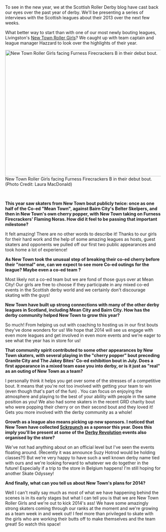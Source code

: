 <html><body><p>To see in the new year, we at the Scottish Roller Derby blog have cast back our eyes over the past year of derby. We'll be presenting a series of interviews with the Scottish leagues about their 2013 over the next few weeks.

What better way to start than with one of our most newly bouting leagues, Livingston's <a href="http://newtownrollergirls.tumblr.com/">New Town Roller Girls</a>? We caught up with team captain and league manager Hazzard to look over the highlights of their year.

<a href="http://scottishrollerderbyblog.com/2014/01/img_0129-2-copy.jpg"><img class="size-large wp-image-3142" alt="New Town Roller Girls facing Furness Firecrackers B in their debut bout." src="http://scottishrollerderbyblog.com/2014/01/img_0129-2-copy.jpg?w=614" width="614" height="409"></a> New Town Roller Girls facing Furness Firecrackers B in their debut bout. (Photo Credit: Laura MacDonald)

 

<strong>This year saw skaters from New Town bout publicly twice: once as one half of the Co-ed "Mean Town", against Bairn City's Belter Skelpers, and then in New Town's own cherry popper, with New Town taking on Furness Firecrackers' Flaming Noras. How did it feel to be passing that important milestone?</strong>

It felt amazing! There are no other words to describe it! Thanks to our girls for their hard work and the help of some amazing leagues as hosts, guest skaters and opponents we pulled off our first two public appearances and took home a lot of experience!

<strong>As New Town took the unusual step of breaking their co-ed cherry before their "normal" one, can we expect to see more Co-ed outings for the league? Maybe even a co-ed team ?</strong>

Most likely not a co-ed team but we are fond of those guys over at Mean City! Our girls are free to choose if they participate in any mixed co-ed events in the Scottish derby world and we certainly don't discourage skating with the guys!

<strong>New Town have built up strong connections with many of the other derby leagues in Scotland, including Mean City and Bairn City. How has the derby community helped New Town to grow this year?</strong>

So much! From helping us out with coaching to hosting us in our first bouts they've done wonders for us! We hope that 2014 will see us engage with even more leagues and get involved in even more events and we're eager to see what the year has in store for us!

<strong>That community spirit contributed to some other appearances by New Town skaters, with several playing in the "cherry popper" bout preceding Granite City and The Jakey Bites' Co-ed exhibition bout in July. Does a first appearance in a mixed team ease you into derby, or is it just as "real" as an outing of New Town as a team?</strong>

I personally think it helps you get over some of the stresses of a competitive bout. It means that you're not too involved with getting your team to win (even though that's part of the fun) . You can focus on enjoying the atmosphere and playing to the best of your ability with people in the same position as you! We also had some skaters in the recent GRD charity bout who were popping their cherry or on their second bout and they loved it! Gets you more involved with the derby community as a whole!

<strong>Growth as a league also means picking up new sponsors. I noticed that New Town have collected <a href="http://sckrpnch.com/index.php?">Sckrpunch</a> as a sponsor this year. Does this imply you'll be present at some of the <a href="http://derbyrevolution.eu/">Derby Revolution</a> events also organised by the store?</strong>

We've not had anything about on an official level but I've seen the events floating around. (Recently it was announce Suzy Hotrod would be holding classes?!) But we're very happy to have such a well known derby name tied with ours and we're looking forward to whatever we do together in the future! Especially if a trip to the store in Belgium happens! I'm still hoping for another Skate Odyssey!

<strong>And finally, what can you tell us about New Town's plans for 2014?</strong>

Well I can't really say much as most of what we have happening behind the scenes is in its early stages but what I can tell you is that we are New Town Roller Girls and we're out to kick 2014's ass! We have some amazingly strong skaters coming through our ranks at the moment and we're growing as a team week in and week out! I feel more than privileged to skate with the girls who are working their butts off to make themselves and the team great! So watch this space!</p></body></html>

